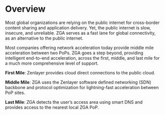 # Overview

Most global organizations are relying on the public internet for cross-border content sharing and application delivery. Yet, the public internet is slow, insecure, and unreliable. ZGA serves as a fast lane for global connectivity, as an alternative to the public internet.

Most companies offering network acceleration today provide middle mile acceleration between two PoPs. ZGA goes a step beyond, providing intelligent end-to-end acceleration, across the first, middle, and last mile for a much more comprehensive level of support.

**First Mile**: Zenlayer provides cloud direct connections to the public cloud.

**Middle Mile**: ZGA uses the Zenlayer software defined networking (SDN) backbone and protocol optimization for lightning-fast acceleration between PoP sites.

**Last Mile**: ZGA detects the user’s access area using smart DNS and provides access to the nearest local ZGA PoP.
